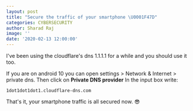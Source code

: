 ```yaml
---
layout: post
title: "Secure the traffic of your smartphone \U0001F47D"
categories: CYBERSECURITY
author: Sharad Raj
image: ''
date: '2020-02-13 12:00:00'
---
```

I've been using the cloudflare's dns 1.1.1.1 for a while and you should use it too.

If you are on android 10 you can open settings > Network & Internet > private dns.
Then click on
**Private DNS provider**
In the input box write:
```
1dot1dot1dot1.cloudflare-dns.com
```

That's it, your smartphone traffic is all secured now. 😎
